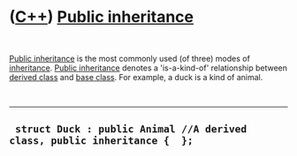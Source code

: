 



 

 

 

 

 

([C++](Cpp.htm)) [Public inheritance](CppPublicInheritance.htm)
===============================================================

 

[Public inheritance](CppPublicInheritance.htm) is the most commonly used
(of three) modes of [inheritance](CppInheritance.htm). [Public
inheritance](CppPublicInheritance.htm) denotes a 'is-a-kind-of'
relationship between [derived class](CppDerivedClass.htm) and [base
class](CppBaseClass.htm). For example, a duck is a kind of animal.

 

  ----------------------------------------------------------------------------
  ` struct Duck : public Animal //A derived class, public inheritance {  };`
  ----------------------------------------------------------------------------

 

 

 

 

 





 



